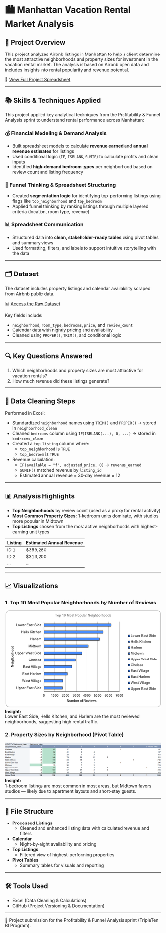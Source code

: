 # 🏙️ Manhattan Vacation Rental Market Analysis

## 📌 Project Overview

This project analyzes Airbnb listings in Manhattan to help a client determine the most attractive neighborhoods and property sizes for investment in the vacation rental market. The analysis is based on Airbnb open data and includes insights into rental popularity and revenue potential.

📄 [View Full Project Spreadsheet](https://docs.google.com/spreadsheets/d/1GqIG4HPlfzu_2T8SJvossuLtErgViuUOdrMulZeVoYI/edit?gid=442099053#gid=442099053)

---

## 📚 Skills & Techniques Applied

This project applied key analytical techniques from the Profitability & Funnel Analysis sprint to understand rental performance across Manhattan:

### 💰 Financial Modeling & Demand Analysis
- Built spreadsheet models to calculate **revenue earned** and **annual revenue estimates** for listings
- Used conditional logic (`IF`, `ISBLANK`, `SUMIF`) to calculate profits and clean inputs
- Identified **high-demand bedroom types** per neighborhood based on review count and listing frequency

### 🧭 Funnel Thinking & Spreadsheet Structuring
- Created **segmentation logic** for identifying top-performing listings using flags like `top_neighborhood` and `top_bedroom`
- Applied funnel thinking by ranking listings through multiple layered criteria (location, room type, revenue)

### 📊 Spreadsheet Communication
- Structured data into **clean, stakeholder-ready tables** using pivot tables and summary views
- Used formatting, filters, and labels to support intuitive storytelling with the data

---

## 🗂️ Dataset

The dataset includes property listings and calendar availability scraped from Airbnb public data.

📊 [Access the Raw Dataset](https://docs.google.com/spreadsheets/d/1qdnGCyf_eMhtXXvbPIc8wnz3WIlllL2GnlYvVBlufx8/copy)

Key fields include:
- `neighborhood`, `room_type`, `bedrooms`, `price`, and `review_count`  
- Calendar data with nightly pricing and availability  
- Cleaned using `PROPER()`, `TRIM()`, and conditional logic

---

## 🔍 Key Questions Answered

1. Which neighborhoods and property sizes are most attractive for vacation rentals?  
2. How much revenue did these listings generate?

---

## 🧼 Data Cleaning Steps

Performed in Excel:
- Standardized `neighborhood` names using `TRIM()` and `PROPER()` → stored in `neighborhood_clean`  
- Cleaned `bedrooms` column using `IF(ISBLANK(...), 0, ...)` → stored in `bedrooms_clean`  
- Created a `top_listing` column where:
  - `top_neighborhood` is `TRUE`
  - `top_bedroom` is `TRUE`  
- Revenue calculation:
  - `IF(available = "f", adjusted_price, 0)` → `revenue_earned`
  - `SUMIF()` matched revenue by `listing_id`
  - Estimated annual revenue = 30-day revenue × 12

---

## 📊 Analysis Highlights

- **Top Neighborhoods** by review count (used as a proxy for rental activity)  
- **Most Common Property Sizes:** 1-bedroom units dominate, with studios more popular in Midtown  
- **Top Listings** chosen from the most active neighborhoods with highest-earning unit types

| Listing | Estimated Annual Revenue |
|---------|---------------------------|
| ID 1    | $359,280                  |
| ID 2    | $313,200                  |
| ...     | ...                       |

---

## 📈 Visualizations

### 1. Top 10 Most Popular Neighborhoods by Number of Reviews  
![Top 10 Neighborhoods](visualizations/most_popular_neighborhoods.png)  
**Insight:**  
Lower East Side, Hells Kitchen, and Harlem are the most reviewed neighborhoods, suggesting high rental traffic.

### 2. Property Sizes by Neighborhood (Pivot Table)  
![Bedrooms by Neighborhood](visualizations/most_popular_by_bedroom_spaces.png)  
**Insight:**  
1-bedroom listings are most common in most areas, but Midtown favors studios — likely due to apartment layouts and short-stay guests.

---

## 📁 File Structure

- **Processed Listings**  
  - Cleaned and enhanced listing data with calculated revenue and filters  
- **Calendar**  
  - Night-by-night availability and pricing  
- **Top Listings**  
  - Filtered view of highest-performing properties  
- **Pivot Tables**  
  - Summary tables for visuals and reporting

---

## 🛠️ Tools Used

- Excel (Data Cleaning & Calculations)  
- GitHub (Project Versioning & Documentation)

---

🚀 Project submission for the Profitability & Funnel Analysis sprint (TripleTen BI Program).
